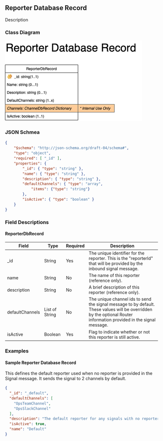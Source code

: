 ## Reporter Database Record

Description

### Class Diagram
![Reporter Database Record](../../resources/draw.io/ClassDiagram-ReporterDbRecord.png)

### JSON Schmea
````json
{
    "$schema": "http://json-schema.org/draft-04/schema#",
    "type": "object",
    "required": [ "_id" ],
    "properties": {
        "_id": { "type": "string" },
        "name": { "type": "string" },
        "description": { "type": "string" },
        "defaultChannels": { "type": "array", 
            "items": {"type": "string"} 
        },
        "isActive": { "type": "boolean" }
    }
}
````

### Field Descriptions

#### **ReporterDbRecord**
|Field|Type|Required|Description
|-----|----|--------|-----------
|_id|String|Yes|The unique identifier for the reporter.  This is the "reporterId" that will be provided by the inbound signal message.
|name|String|No|The name of this reporter (reference only).
|description|String|No|A brief description of this reporter (reference only).
|defaultChannels|List of String|No|The unique channel ids to send the signal message to by default.  These values will be overridden by the optional Router information provided in the signal message.
|isActive|Boolean|Yes|Flag to indicate whether or not this reporter is still active.


### Examples

#### **Sample Reporter Database Record**

This defines the default reporter used when no reporter is provided in the Signal message.  It sends the signal to 2 channels by default.

````json
{
  "_id": "_default",
  "defaultChannels": [
    "OpsTeamChannel",
    "OpsSlackChannel"
  ],
  "description": "The default reporter for any signals with no reporter id specified.",
  "isActive": true,
  "name": "Default"
}
````
